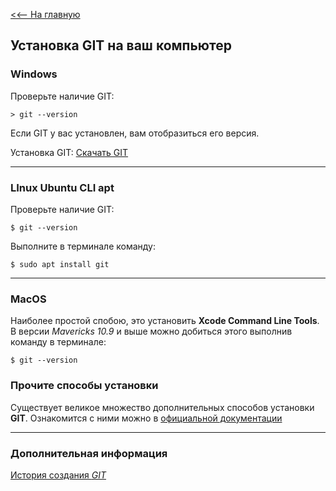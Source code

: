 [<<-- На главную](readme.md)

## Установка GIT на ваш компьютер

### Windows
Проверьте наличие GIT:
```
> git --version
```
Если GIT у вас установлен, вам отобразиться его версия.


Установка GIT: [Скачать GIT](https://git-scm.com/download/win)

---

### LInux Ubuntu CLI apt
Проверьте наличие GIT:
```
$ git --version
```
Выполните в терминале команду:
```
$ sudo apt install git
```

---

### MacOS

Наиболее простой спобою, это установить **Xcode Command Line Tools**. В версии *Mavericks 10.9* и выше можно добиться этого выполнив команду в терминале:
```
$ git --version
```

### Прочите способы установки
Существует великое множество дополнительных способов установки **GIT**. Ознакомится с ними можно в [официальной документации](https://git-scm.com/book/ru/v2/%D0%92%D0%B2%D0%B5%D0%B4%D0%B5%D0%BD%D0%B8%D0%B5-%D0%A3%D1%81%D1%82%D0%B0%D0%BD%D0%BE%D0%B2%D0%BA%D0%B0-Git)

---
### Дополнительная информация
[История создания *GIT*](history.md)